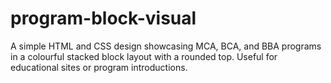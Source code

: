 # program-block-visual
A simple HTML and CSS design showcasing MCA, BCA, and BBA programs in a colourful stacked block layout with a rounded top. Useful for educational sites or program introductions.
